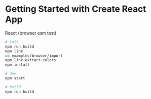# Getting Started with Create React App

React (browser esm test)

```bash
# init
npm run build
npm link
cd examples/browser/import
npm link extract-colors
npm install

# dev
npm start

# build
npm run build
```
